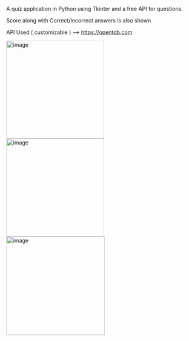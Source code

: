 A quiz application in Python using Tkinter and a free API for questions.

Score along with Correct/Incorrect answers is also shown

API Used ( customizable ) -->  https://opentdb.com

<img width="258" alt="image" src="https://github.com/Akshatpy/QuizAppPy/assets/171272868/dbfda90e-910e-4576-88e2-03f9a996b0f0">

<img width="258" alt="image" src="https://github.com/Akshatpy/QuizAppPy/assets/171272868/57e86dea-2919-4a60-80c8-37fe2e93cc65">

<img width="260" alt="image" src="https://github.com/Akshatpy/QuizAppPy/assets/171272868/1a364f38-d527-447b-ac2e-4286df39f41f">

